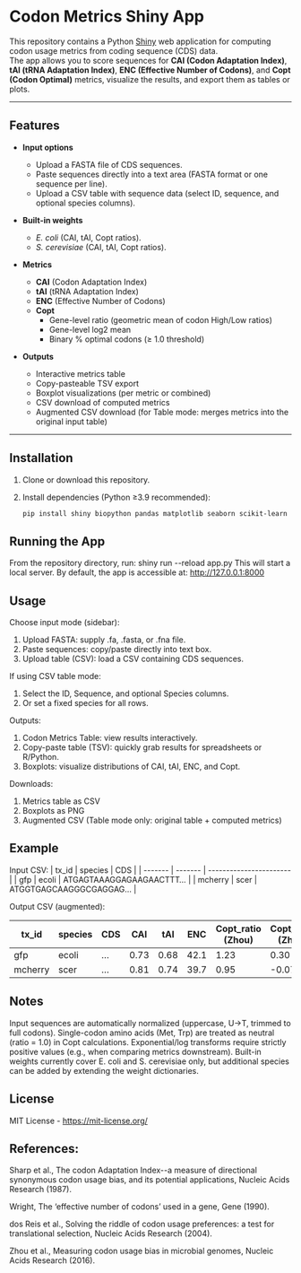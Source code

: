 # Codon Metrics Shiny App

This repository contains a Python [Shiny](https://shiny.posit.co/py/) web application for computing codon usage metrics from coding sequence (CDS) data.  
The app allows you to score sequences for **CAI (Codon Adaptation Index)**, **tAI (tRNA Adaptation Index)**, **ENC (Effective Number of Codons)**, and **Copt (Codon Optimal)** metrics, visualize the results, and export them as tables or plots.

---

## Features

- **Input options**
  - Upload a FASTA file of CDS sequences.
  - Paste sequences directly into a text area (FASTA format or one sequence per line).
  - Upload a CSV table with sequence data (select ID, sequence, and optional species columns).

- **Built-in weights**
  - *E. coli* (CAI, tAI, Copt ratios).
  - *S. cerevisiae* (CAI, tAI, Copt ratios).

- **Metrics**
  - **CAI** (Codon Adaptation Index)
  - **tAI** (tRNA Adaptation Index)
  - **ENC** (Effective Number of Codons)
  - **Copt**
    - Gene-level ratio (geometric mean of codon High/Low ratios)
    - Gene-level log2 mean
    - Binary % optimal codons (≥ 1.0 threshold)

- **Outputs**
  - Interactive metrics table
  - Copy-pasteable TSV export
  - Boxplot visualizations (per metric or combined)
  - CSV download of computed metrics
  - Augmented CSV download (for Table mode: merges metrics into the original input table)

---

## Installation

1. Clone or download this repository.
2. Install dependencies (Python ≥3.9 recommended):

   ```bash
   pip install shiny biopython pandas matplotlib seaborn scikit-learn
   
## Running the App

From the repository directory, run:
shiny run --reload app.py
This will start a local server. By default, the app is accessible at:  http://127.0.0.1:8000

## Usage
Choose input mode (sidebar):
  1. Upload FASTA: supply .fa, .fasta, or .fna file.
  2. Paste sequences: copy/paste directly into text box.
  3. Upload table (CSV): load a CSV containing CDS sequences.

If using CSV table mode:
  1. Select the ID, Sequence, and optional Species columns.
  2. Or set a fixed species for all rows.

Outputs:
  1. Codon Metrics Table: view results interactively.
  2. Copy-paste table (TSV): quickly grab results for spreadsheets or R/Python.
  3. Boxplots: visualize distributions of CAI, tAI, ENC, and Copt.

Downloads:
  1. Metrics table as CSV
  2. Boxplots as PNG
  3. Augmented CSV (Table mode only: original table + computed metrics)

## Example

Input CSV:
| tx_id  | species | CDS                     |
| ------- | ------- | ----------------------- |
| gfp     | ecoli   | ATGAGTAAAGGAGAAGAACTTT… |
| mcherry | scer    | ATGGTGAGCAAGGGCGAGGAG…  |


Output CSV (augmented):

| tx_id  | species | CDS | CAI  | tAI  | ENC  | Copt\_ratio (Zhou) | Copt\_log2 (Zhou) | Copt (%) |
| ------- | ------- | --- | ---- | ---- | ---- | ------------------ | ----------------- | -------- |
| gfp     | ecoli   | …   | 0.73 | 0.68 | 42.1 | 1.23               | 0.30              | 64.5     |
| mcherry | scer    | …   | 0.81 | 0.74 | 39.7 | 0.95               | -0.07             | 48.9     |


## Notes
Input sequences are automatically normalized (uppercase, U→T, trimmed to full codons).
Single-codon amino acids (Met, Trp) are treated as neutral (ratio = 1.0) in Copt calculations.
Exponential/log transforms require strictly positive values (e.g., when comparing metrics downstream).
Built-in weights currently cover E. coli and S. cerevisiae only, but additional species can be added by extending the weight dictionaries.

## License
MIT License - https://mit-license.org/

## References:
Sharp et al., The codon Adaptation Index--a measure of directional synonymous codon usage bias, and its potential applications, Nucleic Acids Research (1987).

Wright, The ‘effective number of codons’ used in a gene, Gene (1990).

dos Reis et al., Solving the riddle of codon usage preferences: a test for translational selection, Nucleic Acids Research (2004).

Zhou et al., Measuring codon usage bias in microbial genomes, Nucleic Acids Research (2016).
